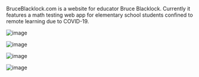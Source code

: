 BruceBlacklock.com is a website for educator Bruce Blacklock. Currently it features a math testing web app for elementary school students confined to remote learning due to COVID-19.

![image](https://user-images.githubusercontent.com/21204409/138620948-c7aa14ca-7f0b-4079-8cba-ea5cc63d7c94.png)

![image](https://user-images.githubusercontent.com/21204409/138620967-9b8258ad-1c5e-464c-a95e-c6f7ee9a35e8.png)

![image](https://user-images.githubusercontent.com/21204409/138621113-f3c9f1ee-284e-4cd2-ba24-91c28ba62cc5.png)

![image](https://user-images.githubusercontent.com/21204409/138621023-c9217ad7-bd2b-44e0-9b83-b97ff7160d8c.png)
